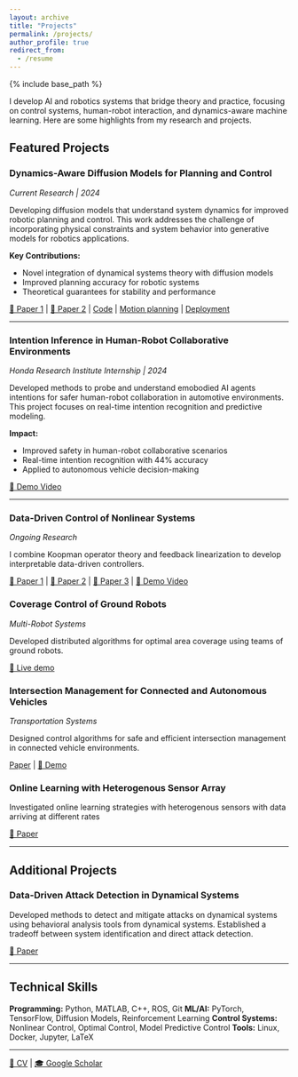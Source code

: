 ```yaml
---
layout: archive
title: "Projects"
permalink: /projects/
author_profile: true
redirect_from:
  - /resume
---
```


{% include base_path %}

I develop AI and robotics systems that bridge theory and practice, focusing on control systems, human-robot interaction, and dynamics-aware machine learning. Here are some highlights from my research and projects.

## Featured Projects

### Dynamics-Aware Diffusion Models for Planning and Control
*Current Research | 2024*

Developing diffusion models that understand system dynamics for improved robotic planning and control. This work addresses the challenge of incorporating physical constraints and system behavior into generative models for robotics applications.

**Key Contributions:**
- Novel integration of dynamical systems theory with diffusion models
- Improved planning accuracy for robotic systems
- Theoretical guarantees for stability and performance

[📄 Paper 1](https://arxiv.org/pdf/2504.00236) | [📄 Paper 2](https://arxiv.org/pdf/2504.09836) | [Code](https://github.com/yourusername/repo-name) | [Motion planning](https://darshangm.github.io/files/videos/unicycle-big-obst/view) | [Deployment](https://darshangm.github.io/files/videos/husky_video_multiple.mp4/view)

---

### Intention Inference in Human-Robot Collaborative Environments
*Honda Research Institute Internship | 2024*

Developed methods to probe and understand emobodied AI agents intentions for safer human-robot collaboration in automotive environments. This project focuses on real-time intention recognition and predictive modeling.

**Impact:**
- Improved safety in human-robot collaborative scenarios
- Real-time intention recognition with 44% accuracy
- Applied to autonomous vehicle decision-making 

[🎥 Demo Video]((https://darshangm.github.io/files/videos/active_probing_IROS.mp4/view)) 

---

### Data-Driven Control of Nonlinear Systems
*Ongoing Research*

I combine Koopman operator theory and feedback linearization to develop interpretable data-driven controllers.

[📄 Paper 1](https://ieeexplore.ieee.org/abstract/document/10565947) | [📄 Paper 2](https://arxiv.org/pdf/2308.11229) | [📄 Paper 3](https://ieeexplore.ieee.org/stamp/stamp.jsp?arnumber=10383720) | [🎥 Demo Video](https://darshangm.github.io/files/videos/tweet-project.mp4/view) 


### Coverage Control of Ground Robots
*Multi-Robot Systems*

Developed distributed algorithms for optimal area coverage using teams of ground robots.

[🎥 Live demo](https://darshangm.github.io/files/videos/kura_compress.mp4/view)

### Intersection Management for Connected and Autonomous Vehicles
*Transportation Systems*

Designed control algorithms for safe and efficient intersection management in connected vehicle environments.

[Paper](https://ieeexplore.ieee.org/stamp/stamp.jsp?arnumber=9867733) | [🎥 Demo](https://darshangm.github.io/files/videos/ITS_sub_compress.mp4/view)

### Online Learning with Heterogenous Sensor Array

Investigated online learning strategies with heterogenous sensors with data arriving at different rates

[📄 Paper](https://arxiv.org/pdf/2312.05432)

---

## Additional Projects

### Data-Driven Attack Detection in Dynamical Systems

Developed methods to detect and mitigate attacks on dynamical systems using behavioral analysis tools from dynamical systems. Established a tradeoff between system identification and direct attack detection.


[📄 Paper](https://ieeexplore.ieee.org/stamp/stamp.jsp?arnumber=9993195)

---

## Technical Skills

**Programming:** Python, MATLAB, C++, ROS, Git
**ML/AI:** PyTorch, TensorFlow, Diffusion Models, Reinforcement Learning
**Control Systems:** Nonlinear Control, Optimal Control, Model Predictive Control
**Tools:** Linux, Docker, Jupyter, LaTeX

---

[📄 CV](https://darshangm.github.io/files/CV) | [🎓 Google Scholar](#)